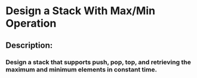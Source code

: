 # Design a Stack With Max/Min Operation

## Description: 

### Design a stack that supports push, pop, top, and retrieving the maximum and minimum elements in constant time.